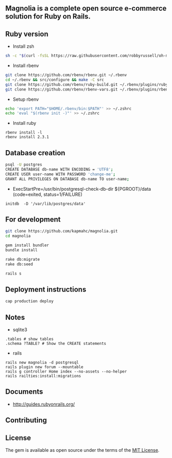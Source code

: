 Magnolia is a complete open source e-commerce solution for Ruby on Rails.
---

## Ruby version
* Install zsh
```bash
sh -c "$(curl -fsSL https://raw.githubusercontent.com/robbyrussell/oh-my-zsh/master/tools/install.sh)"
```

* Install rbenv
```bash
git clone https://github.com/rbenv/rbenv.git ~/.rbenv
cd ~/.rbenv && src/configure && make -C src
git clone https://github.com/rbenv/ruby-build.git ~/.rbenv/plugins/ruby-build
git clone https://github.com/rbenv/rbenv-vars.git ~/.rbenv/plugins/rbenv-vars
```

* Setup rbenv
```bash
echo 'export PATH="$HOME/.rbenv/bin:$PATH"' >> ~/.zshrc
echo 'eval "$(rbenv init -)"' >> ~/.zshrc
```

* Install ruby
```
rbenv install -l
rbenv install 2.3.1
```

## Database creation
```bash
psql -U postgres
CREATE DATABASE db-name WITH ENCODING = 'UTF8';
CREATE USER user-name WITH PASSWORD 'change-me';
GRANT ALL PRIVILEGES ON DATABASE db-name TO user-name;
```

* ExecStartPre=/usr/bin/postgresql-check-db-dir ${PGROOT}/data (code=exited, status=1/FAILURE)

```
initdb  -D '/var/lib/postgres/data'
```

## For development
```bash
git clone https://github.com/kapmahc/magnolia.git
cd magnolia

gem install bundler
bundle install

rake db:migrate
rake db:seed

rails s
```

## Deployment instructions

```bash
cap production deploy
```

## Notes

* sqlite3
```
.tables # show tables
.schema ?TABLE? # Show the CREATE statements
```

* rails
```
rails new magnolia -d postgresql
rails plugin new forum --mountable
rails g controller Home index --no-assets --no-helper
rails railties:install:migrations
```

## Documents

- http://guides.rubyonrails.org/

## Contributing

## License
The gem is available as open source under the terms of the [MIT License](http://opensource.org/licenses/MIT).
